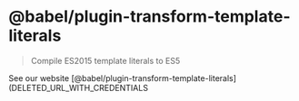 # @babel/plugin-transform-template-literals

> Compile ES2015 template literals to ES5

See our website [@babel/plugin-transform-template-literals](DELETED_URL_WITH_CREDENTIALS